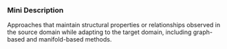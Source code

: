 ### Mini Description

Approaches that maintain structural properties or relationships observed in the source domain while adapting to the target domain, including graph-based and manifold-based methods.
